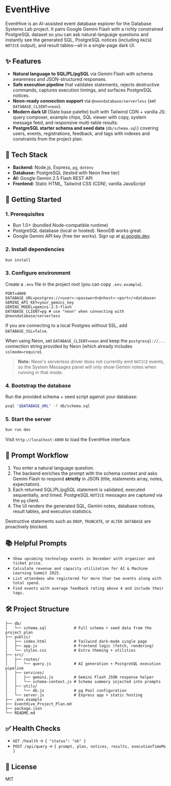 # EventHive

EventHive is an AI-assisted event database explorer for the Database Systems Lab project. It pairs Google Gemini Flash with a richly constrained PostgreSQL dataset so you can ask natural-language questions and instantly see the generated SQL, PostgreSQL notices (including `RAISE NOTICE` output), and result tables—all in a single-page dark UI.

## ✨ Features

- **Natural language to SQL/PL/pgSQL** via Gemini Flash with schema awareness and JSON-structured responses.
- **Safe execution pipeline** that validates statements, rejects destructive commands, captures execution timings, and surfaces PostgreSQL notices.
- **Neon-ready connection support** via `@neondatabase/serverless` (set `DATABASE_CLIENT=neon`).
- **Modern dark UI** (Slate base palette) built with Tailwind CDN + vanilla JS: query composer, example chips, SQL viewer with copy, system message feed, and responsive multi-table results.
- **PostgreSQL starter schema and seed data** (`db/schema.sql`) covering users, events, registrations, feedback, and tags with indexes and constraints from the project plan.

## 🧱 Tech Stack

- **Backend:** Node.js, Express, `pg`, `dotenv`
- **Database:** PostgreSQL (tested with Neon free tier)
- **AI:** Google Gemini 2.5 Flash REST API
- **Frontend:** Static HTML, Tailwind CSS (CDN), vanilla JavaScript

## 🚀 Getting Started

### 1. Prerequisites

- Bun 1.0+ (bundled Node-compatible runtime)
- PostgreSQL database (local or hosted). NeonDB works great.
- Google Gemini API key (free tier works). Sign up at [ai.google.dev](https://ai.google.dev/).

### 2. Install dependencies

```bash
bun install
```

### 3. Configure environment

Create a `.env` file in the project root (you can copy `.env.example`).

```
PORT=4000
DATABASE_URL=postgres://<user>:<password>@<host>:<port>/<database>
GEMINI_API_KEY=your_gemini_key
GEMINI_MODEL=gemini-2.5-flash
DATABASE_CLIENT=pg # use "neon" when connecting with @neondatabase/serverless
```

If you are connecting to a local Postgres without SSL, add `DATABASE_SSL=false`.

When using Neon, set `DATABASE_CLIENT=neon` and keep the `postgresql://...` connection string provided by Neon (which already includes `sslmode=require`).

> **Note:** Neon\'s serverless driver does not currently emit `NOTICE` events, so the System Messages panel will only show Gemini notes when running in that mode.

### 4. Bootstrap the database

Run the provided schema + seed script against your database:

```bash
psql "$DATABASE_URL" -f db/schema.sql
```

### 5. Start the server

```bash
bun run dev
```

Visit `http://localhost:4000` to load the EventHive interface.

## 🧠 Prompt Workflow

1. You enter a natural language question.
2. The backend enriches the prompt with the schema context and asks Gemini Flash to respond **strictly** in JSON (title, statements array, notes, expectation).
3. Each returned SQL/PL/pgSQL statement is validated, executed sequentially, and timed. PostgreSQL `NOTICE` messages are captured via the `pg` client.
4. The UI renders the generated SQL, Gemini notes, database notices, result tables, and execution statistics.

Destructive statements such as `DROP`, `TRUNCATE`, or `ALTER DATABASE` are proactively blocked.

## 📚 Helpful Prompts

- `Show upcoming technology events in December with organizer and ticket price.`
- `Calculate revenue and capacity utilization for AI & Machine Learning Summit 2025.`
- `List attendees who registered for more than two events along with total spend.`
- `Find events with average feedback rating above 4 and include their tags.`

## 🛠 Project Structure

```.
├── db/
│   └── schema.sql            # Full schema + seed data from the project plan
├── public/
│   ├── index.html            # Tailwind dark-mode single page
│   ├── app.js                # Frontend logic (fetch, rendering)
│   └── styles.css            # Extra theming + utilities
├── src/
│   ├── routes/
│   │   └── query.js          # AI generation + PostgreSQL execution pipeline
│   ├── services/
│   │   ├── gemini.js         # Gemini Flash JSON response helper
│   │   └── schema-context.js # Schema summary injected into prompts
│   ├── utils/
│   │   └── db.js             # pg Pool configuration
│   └── server.js             # Express app + static hosting
├── .env.example
├── EventHive_Project_Plan.md
├── package.json
└── README.md
```

## ✅ Health Checks

- `GET /health` → `{ "status": "ok" }`
- `POST /api/query` → `{ prompt, plan, notices, results, executionTimeMs }`

## 📄 License

MIT
